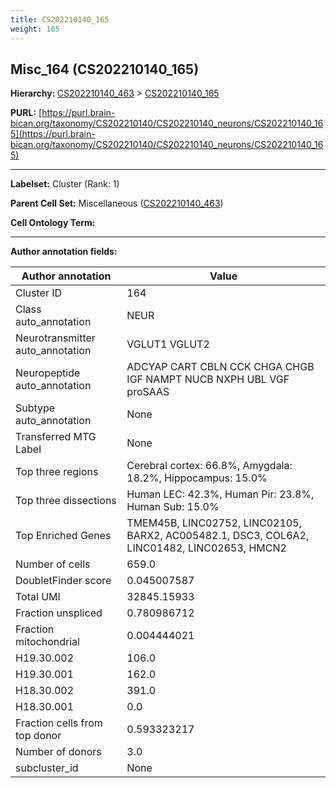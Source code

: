 ```yaml
---
title: CS202210140_165
weight: 165
---
```

## Misc_164 (CS202210140_165)
<b>Hierarchy: </b>
[CS202210140_463](../CS202210140_463) >
[CS202210140_165](../CS202210140_165)

**PURL:** [https://purl.brain-bican.org/taxonomy/CS202210140/CS202210140_neurons/CS202210140_165](https://purl.brain-bican.org/taxonomy/CS202210140/CS202210140_neurons/CS202210140_165)

---


**Labelset:** Cluster (Rank: 1)

**Parent Cell Set:** Miscellaneous ([CS202210140_463](../CS202210140_463))



**Cell Ontology Term:** 

[MARKER GENES.]: #


---

[TRANSFERRED ANNOTATIONS.]: #


[AUTHOR ANNOTATION FIELDS.]: #


**Author annotation fields:**

| Author annotation | Value |
|-------------------|-------|
|Cluster ID|164|
|Class auto_annotation|NEUR|
|Neurotransmitter auto_annotation|VGLUT1 VGLUT2|
|Neuropeptide auto_annotation|ADCYAP CART CBLN CCK CHGA CHGB IGF NAMPT NUCB NXPH UBL VGF proSAAS|
|Subtype auto_annotation|None|
|Transferred MTG Label|None|
|Top three regions|Cerebral cortex: 66.8%, Amygdala: 18.2%, Hippocampus: 15.0%|
|Top three dissections|Human LEC: 42.3%, Human Pir: 23.8%, Human Sub: 15.0%|
|Top Enriched Genes|TMEM45B, LINC02752, LINC02105, BARX2, AC005482.1, DSC3, COL6A2, LINC01482, LINC02653, HMCN2|
|Number of cells|659.0|
|DoubletFinder score|0.045007587|
|Total UMI|32845.15933|
|Fraction unspliced|0.780986712|
|Fraction mitochondrial|0.004444021|
|H19.30.002|106.0|
|H19.30.001|162.0|
|H18.30.002|391.0|
|H18.30.001|0.0|
|Fraction cells from top donor|0.593323217|
|Number of donors|3.0|
|subcluster_id|None|

